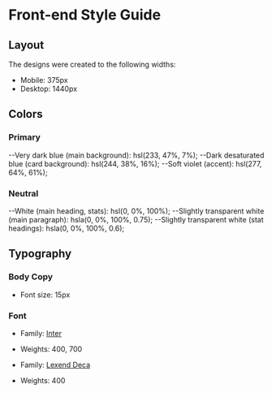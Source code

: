 # Front-end Style Guide

## Layout

The designs were created to the following widths:

- Mobile: 375px
- Desktop: 1440px

## Colors

### Primary

--Very dark blue (main background): hsl(233, 47%, 7%);
--Dark desaturated blue (card background): hsl(244, 38%, 16%);
--Soft violet (accent): hsl(277, 64%, 61%);

### Neutral

--White (main heading, stats): hsl(0, 0%, 100%);
--Slightly transparent white (main paragraph): hsla(0, 0%, 100%, 0.75);
--Slightly transparent white (stat headings): hsla(0, 0%, 100%, 0.6);

## Typography

### Body Copy

- Font size: 15px

### Font

- Family: [Inter](https://fonts.google.com/specimen/Inter)
- Weights: 400, 700

- Family: [Lexend Deca](https://fonts.google.com/specimen/Lexend+Deca)
- Weights: 400
